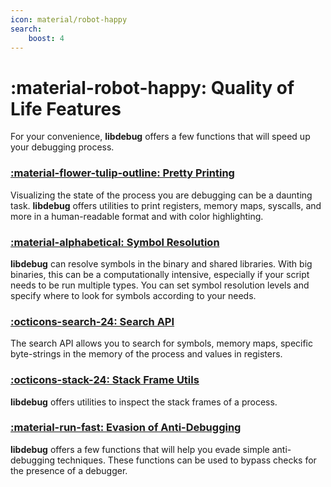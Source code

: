 ```yaml
---
icon: material/robot-happy
search:
    boost: 4
---
```

# :material-robot-happy: Quality of Life Features
For your convenience, **libdebug** offers a few functions that will speed up your debugging process.

### [:material-flower-tulip-outline: Pretty Printing](../pretty_printing/)
Visualizing the state of the process you are debugging can be a daunting task. **libdebug** offers utilities to print registers, memory maps, syscalls, and more in a human-readable format and with color highlighting.

### [:material-alphabetical: Symbol Resolution](../symbols/)
**libdebug** can resolve symbols in the binary and shared libraries. With big binaries, this can be a computationally intensive, especially if your script needs to be run multiple types. You can set symbol resolution levels and specify where to look for symbols according to your needs.

### [:octicons-search-24: Search API](../search_api/)
The search API allows you to search for symbols, memory maps, specific byte-strings in the memory of the process and values in registers.

### [:octicons-stack-24: Stack Frame Utils](../stack_frame_utils/)
**libdebug** offers utilities to inspect the stack frames of a process.

### [:material-run-fast: Evasion of Anti-Debugging](../anti_debugging/)
**libdebug** offers a few functions that will help you evade simple anti-debugging techniques. These functions can be used to bypass checks for the presence of a debugger.